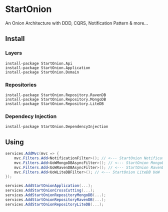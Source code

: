 # StartOnion
An Onion Architecture with DDD, CQRS, Notification Pattern & more...

## Install
### Layers
```
install-package StartOnion.Api
install-package StartOnion.Application
install-package StartOnion.Domain
```
### Repositories
```
install-package StartOnion.Repository.RavenDB
install-package StartOnion.Repository.MongoDB
install-package StartOnion.Repository.LiteDB
```
### Dependecy Injection
```
install-package StartOnion.DependencyInjection
```

## Using
```csharp
services.AddMvc(mvc => {
    mvc.Filters.Add<NotificationFilter>(); // <--- StartOnion Notification
    mvc.Filters.Add<UoWMongoDBAsyncFilter>(); // <--- StartOnion MongoDB UoW
    mvc.Filters.Add<UoWRavenDBAsyncFilter>(); // <--- StartOnion RavenDB UoW
    mvc.Filters.Add<UoWLiteDBFilter>(); // <--- StartOnion LiteDB UoW
});

services.AddStartOnionApplication(...);
services.AddStartOnionCrossCutting(...);
services.AddStartOnionRepositoryMongoDB(...);
services.AddStartOnionRepositoryRavenDB(...);
services.AddStartOnionRepositoryLiteDB(...);
```
